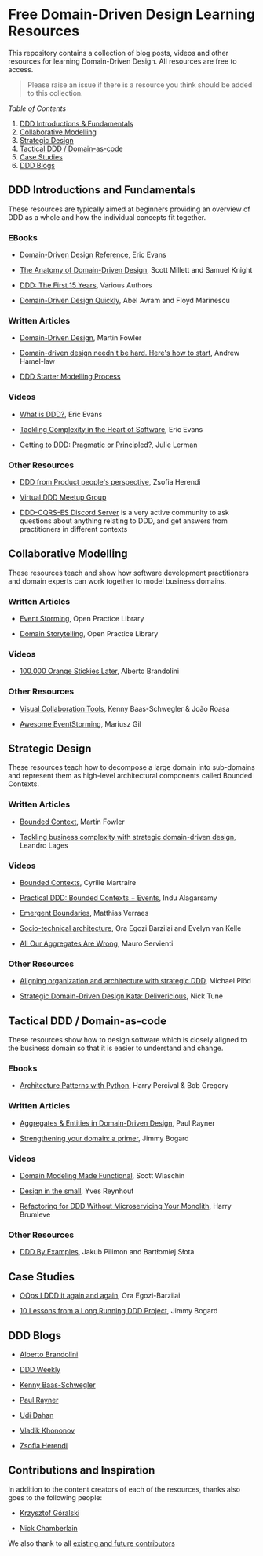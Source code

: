 # Free Domain-Driven Design Learning Resources

This repository contains a collection of blog posts, videos and other resources for learning Domain-Driven Design. All resources are free to access.

> Please raise an issue if there is a resource you think should be added to this collection.

*Table of Contents*
1. [DDD Introductions & Fundamentals](#ddd-introductions-and-fundamentals)
2. [Collaborative Modelling](#collaborative-modelling)
3. [Strategic Design](#strategic-design)
4. [Tactical DDD / Domain-as-code](#tactical-ddd--domain-as-code)
5. [Case Studies](#case-studies)
6. [DDD Blogs](#ddd-blogs)

## DDD Introductions and Fundamentals

These resources are typically aimed at beginners providing an overview of DDD as a whole and how the individual concepts fit together.

### EBooks

- [Domain-Driven Design Reference](https://domainlanguage.com/wp-content/uploads/2016/05/DDD_Reference_2015-03.pdf), Eric Evans

- [The Anatomy of Domain-Driven Design](https://leanpub.com/theanatomyofdomain-drivendesign), Scott Millett and Samuel Knight

- [DDD: The First 15 Years](https://leanpub.com/ddd_first_15_years), Various Authors

- [Domain-Driven Design Quickly](https://www.infoq.com/minibooks/domain-driven-design-quickly/), Abel Avram and Floyd Marinescu


### Written Articles

- [Domain-Driven Design](https://martinfowler.com/bliki/DomainDrivenDesign.html), Martin Fowler

- [Domain-driven design needn't be hard. Here's how to start](https://www.thoughtworks.com/insights/blog/domain-driven-design-neednt-be-hard-heres-how-start), Andrew Hamel-law

- [DDD Starter Modelling Process](https://github.com/ddd-crew/ddd-starter-modelling-process)


### Videos

- [What is DDD?](https://www.youtube.com/watch?v=pMuiVlnGqjk), Eric Evans

- [Tackling Complexity in the Heart of Software](https://www.youtube.com/watch?v=dnUFEg68ESM), Eric Evans

- [Getting to DDD: Pragmatic or Principled?](https://www.youtube.com/watch?v=3AAzySH3A88), Julie Lerman


### Other Resources

- [DDD from Product people's perspective](https://drive.google.com/file/d/1cIMdatvI2o3OjGnqnjQX6p6VQWfQAL5Z/view), Zsofia Herendi

- [Virtual DDD Meetup Group](https://virtualddd.com/)

- [DDD-CQRS-ES Discord Server](https://github.com/ddd-cqrs-es/community) is a very active community to ask questions about anything relating to DDD, and get answers from practitioners in different contexts


## Collaborative Modelling

These resources teach and show how software development practitioners and domain experts can work together to model business domains.

### Written Articles

- [Event Storming](https://openpracticelibrary.com/practice/event-storming/), Open Practice Library

- [Domain Storytelling](https://openpracticelibrary.com/practice/domain-storytelling/), Open Practice Library

### Videos

- [100,000 Orange Stickies Later](https://www.youtube.com/watch?v=fGm62ra_mQ8&feature=youtu.be), Alberto Brandolini

### Other Resources

- [Visual Collaboration Tools](https://leanpub.com/visualcollaborationtools), Kenny Baas-Schwegler & João Roasa

- [Awesome EventStorming](https://github.com/mariuszgil/awesome-eventstorming), Mariusz Gil


## Strategic Design

These resources teach how to decompose a large domain into sub-domains and represent them as high-level architectural components called Bounded Contexts.

### Written Articles

- [Bounded Context](https://martinfowler.com/bliki/BoundedContext.html), Martin Fowler

- [Tackling business complexity with strategic domain-driven design](https://inside.getyourguide.com/blog/2019/11/18/tackling-business-complexity-with-strategic-domain-driven-design), Leandro Lages

### Videos

- [Bounded Contexts](https://www.youtube.com/watch?v=ZEJ2Vyk1HA0), Cyrille Martraire

- [Practical DDD: Bounded Contexts + Events](https://www.youtube.com/watch?v=Nr6jAwOunGM), Indu Alagarsamy

- [Emergent Boundaries](https://verraes.net/2017/04/emergent-boundaries/), Matthias Verraes

- [Socio-technical architecture](https://www.youtube.com/watch?v=9Ft39wz6fHM), Ora Egozi Barzilai and Evelyn van Kelle

- [All Our Aggregates Are Wrong](https://www.youtube.com/watch?v=KkzvQSuYd5I), Mauro Servienti

### Other Resources

- [Aligning organization and architecture with strategic DDD](https://speakerdeck.com/mploed/aligning-organization-and-architecture-with-strategic-ddd), Michael Plöd

- [Strategic Domain-Driven Design Kata: Delivericious](https://medium.com/nick-tune-tech-strategy-blog/strategic-domain-driven-design-kata-delivericious-b114ca77163), Nick Tune


## Tactical DDD / Domain-as-code

These resources show how to design software which is closely aligned to the business domain so that it is easier to understand and change.

### Ebooks

- [Architecture Patterns with Python](http://www.cosmicpython.com), Harry Percival & Bob Gregory


### Written Articles

- [Aggregates & Entities in Domain-Driven Design](http://thepaulrayner.com/blog/aggregates-and-entities-in-domain-driven-design/), Paul Rayner

- [Strengthening your domain: a primer](https://lostechies.com/jimmybogard/2010/02/04/strengthening-your-domain-a-primer/), Jimmy Bogard

### Videos

- [Domain Modeling Made Functional](https://www.youtube.com/watch?v=1pSH8kElmM4), Scott Wlaschin

- [Design in the small](https://www.youtube.com/watch?v=3iLW4puXHvc), Yves Reynhout

- [Refactoring for DDD Without Microservicing Your Monolith](https://www.youtube.com/watch?v=y2mL-6CcYBw), Harry Brumleve

### Other Resources

- [DDD By Examples](https://github.com/ddd-by-examples/library), Jakub Pilimon and Bartłomiej Słota

## Case Studies

- [OOps I DDD it again and again](https://www.slideshare.net/OraEgoziBarzilai/mucon-2019-oops-i-ddd-it-again-and-again), Ora Egozi-Barzilai

- [10 Lessons from a Long Running DDD Project](https://lostechies.com/jimmybogard/2016/06/13/10-lessons-from-a-long-running-ddd-project-part-1/), Jimmy Bogard

## DDD Blogs

- [Alberto Brandolini](https://ziobrando.blogspot.it/)

- [DDD Weekly](http://dddweekly.com/)

- [Kenny Baas-Schwegler](https://baasie.com/)

- [Paul Rayner](http://thepaulrayner.com/)

- [Udi Dahan](http://udidahan.com/category/ddd/)

- [Vladik Khononov](https://vladikk.com/)

- [Zsofia Herendi](https://www.zherendi.com/blog)



## Contributions and Inspiration

In addition to the content creators of each of the resources, thanks also goes to the following people:

- [Krzysztof Góralski](https://twitter.com/k_goralski)

- [Nick Chamberlain](https://twitter.com/heynickc)

We also thank to all [existing and future contributors](https://github.com/ddd-crew/free-ddd-learning-resources/graphs/contributors)
